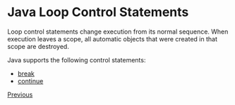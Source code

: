 # Java Loop Control Statements

Loop control statements change execution from its normal sequence. When execution leaves a scope, all automatic objects that were created in that scope are destroyed.

Java supports the following control statements:

- [break](Java-Loops-Control-Statement-Break)
- [continue](Java-Loops-Control-Statement-Continue)

[Previous](Java-Loops)
